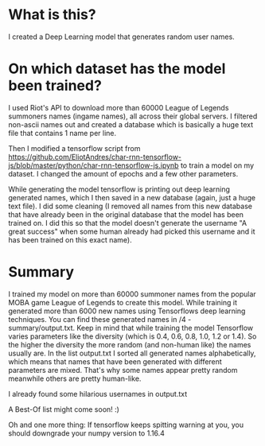 # What is this?
I created a Deep Learning model that generates random user names. 

# On which dataset has the model been trained?

I used Riot's API to download more than 60000 League of Legends summoners names (ingame names), all across
their global servers. I filtered non-ascii names out and created a database which is 
basically a huge text file that contains 1 name per line.

Then I modified a tensorflow script from https://github.com/EliotAndres/char-rnn-tensorflow-js/blob/master/python/char-rnn-tensorflow-js.ipynb to train a model on my dataset. I changed the amount of epochs and a few other parameters. 


While generating the model tensorflow is printing out deep learning generated names, which I then saved in a new database (again, just a huge text file). I did some cleaning (I removed all names from this new database that have already been in the original database that the model has been trained on. I did this so that the model doesn't generate the username "A great success" when some human already had picked this username and it has been trained on this exact name).

# Summary

I trained my model on more than 60000 summoner names from the popular MOBA game League of Legends to create this model. While training it generated more than 6000 new names using Tensorflows deep learning techniques. You can find these generated names in /4 - summary/output.txt. Keep in mind that while training the model Tensorflow varies parameters like the diversity (which is 0.4, 0.6, 0.8, 1.0, 1.2 or 1.4). So the higher the diversity the more random (and non-human like) the names usually are. In the list output.txt I sorted all generated names alphabetically, which means that names that have been generated with different parameters are mixed. That's why some names appear pretty random meanwhile others are pretty human-like.


I already found some hilarious usernames in output.txt


A Best-Of list might come soon! :)



Oh and one more thing: If tensorflow keeps spitting warning at you, you should downgrade your numpy version to 1.16.4



